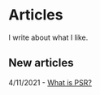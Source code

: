# Articles

I write about what I like.

## New articles
4/11/2021 - [What is PSR?](psr/README.en.md)
